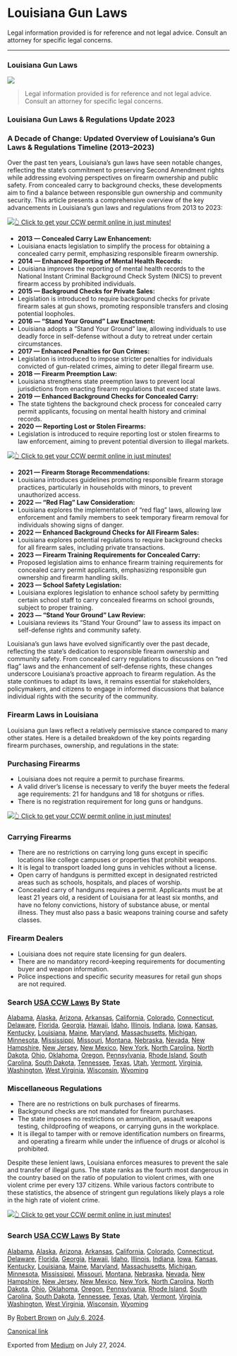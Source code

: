 # Louisiana Gun Laws

Legal information provided is for reference and not legal advice. Consult an attorney for specific legal concerns. 

* * *

### Louisiana Gun Laws

![](https://cdn-images-1.medium.com/max/1200/1*z9Qg23sWlwgQbcbRQYFRkg.png)

> Legal information provided is for reference and not legal advice. Consult an attorney for specific legal concerns.

### Louisiana Gun Laws & Regulations Update 2023

### A Decade of Change: Updated Overview of Louisiana’s Gun Laws & Regulations Timeline (2013–2023)

Over the past ten years, Louisiana’s gun laws have seen notable changes, reflecting the state’s commitment to preserving Second Amendment rights while addressing evolving perspectives on firearm ownership and public safety. From concealed carry to background checks, these developments aim to find a balance between responsible gun ownership and community security. This article presents a comprehensive overview of the key advancements in Louisiana’s gun laws and regulations from 2013 to 2023:

[![](https://cdn-images-1.medium.com/max/1200/1*aCmvRhaa5Xjz4zDZxHzAjg.png)](https://sndn.to/ccw)[👆 Click to get your CCW permit online in just minutes!](https://sndn.to/ccw)

  * **2013 — Concealed Carry Law Enhancement:**
  * Louisiana enacts legislation to simplify the process for obtaining a concealed carry permit, emphasizing responsible firearm ownership.
  * **2014 — Enhanced Reporting of Mental Health Records:**
  * Louisiana improves the reporting of mental health records to the National Instant Criminal Background Check System (NICS) to prevent firearm access by prohibited individuals.
  * **2015 — Background Checks for Private Sales:**
  * Legislation is introduced to require background checks for private firearm sales at gun shows, promoting responsible transfers and closing potential loopholes.
  * **2016 — “Stand Your Ground” Law Enactment:**
  * Louisiana adopts a “Stand Your Ground” law, allowing individuals to use deadly force in self-defense without a duty to retreat under certain circumstances.
  * **2017 — Enhanced Penalties for Gun Crimes:**
  * Legislation is introduced to impose stricter penalties for individuals convicted of gun-related crimes, aiming to deter illegal firearm use.
  * **2018 — Firearm Preemption Law:**
  * Louisiana strengthens state preemption laws to prevent local jurisdictions from enacting firearm regulations that exceed state laws.
  * **2019 — Enhanced Background Checks for Concealed Carry:**
  * The state tightens the background check process for concealed carry permit applicants, focusing on mental health history and criminal records.
  * **2020 — Reporting Lost or Stolen Firearms:**
  * Legislation is introduced to require reporting lost or stolen firearms to law enforcement, aiming to prevent potential diversion to illegal markets.


[![](https://cdn-images-1.medium.com/max/1200/1*TMCVgNoKp2NAtvLSAMkaJg.png)](https://sndn.to/ccw)[👆 Click to get your CCW permit online in just minutes!](https://sndn.to/ccw)

  * **2021 — Firearm Storage Recommendations:**
  * Louisiana introduces guidelines promoting responsible firearm storage practices, particularly in households with minors, to prevent unauthorized access.
  * **2022 — “Red Flag” Law Consideration:**
  * Louisiana explores the implementation of “red flag” laws, allowing law enforcement and family members to seek temporary firearm removal for individuals showing signs of danger.
  * **2022 — Enhanced Background Checks for All Firearm Sales:**
  * Louisiana explores potential regulations to require background checks for all firearm sales, including private transactions.
  * **2023 — Firearm Training Requirements for Concealed Carry:**
  * Proposed legislation aims to enhance firearm training requirements for concealed carry permit applicants, emphasizing responsible gun ownership and firearm handling skills.
  * **2023 — School Safety Legislation:**
  * Louisiana explores legislation to enhance school safety by permitting certain school staff to carry concealed firearms on school grounds, subject to proper training.
  * **2023 — “Stand Your Ground” Law Review:**
  * Louisiana reviews its “Stand Your Ground” law to assess its impact on self-defense rights and community safety.



Louisiana’s gun laws have evolved significantly over the past decade, reflecting the state’s dedication to responsible firearm ownership and community safety. From concealed carry regulations to discussions on “red flag” laws and the enhancement of self-defense rights, these changes underscore Louisiana’s proactive approach to firearm regulation. As the state continues to adapt its laws, it remains essential for stakeholders, policymakers, and citizens to engage in informed discussions that balance individual rights with the security of the community.

### Firearm Laws in Louisiana

Louisiana gun laws reflect a relatively permissive stance compared to many other states. Here is a detailed breakdown of the key points regarding firearm purchases, ownership, and regulations in the state:

### Purchasing Firearms

  * Louisiana does not require a permit to purchase firearms.
  * A valid driver’s license is necessary to verify the buyer meets the federal age requirements: 21 for handguns and 18 for shotguns or rifles.
  * There is no registration requirement for long guns or handguns.


[![](https://cdn-images-1.medium.com/max/1200/1*UmVcdbz7GlGdNVJMx2tkag.png)](https://sndn.to/ccw)[👆 Click to get your CCW permit online in just minutes!](https://sndn.to/ccw)

### Carrying Firearms

  * There are no restrictions on carrying long guns except in specific locations like college campuses or properties that prohibit weapons.
  * It is legal to transport loaded long guns in vehicles without a license.
  * Open carry of handguns is permitted except in designated restricted areas such as schools, hospitals, and places of worship.
  * Concealed carry of handguns requires a permit. Applicants must be at least 21 years old, a resident of Louisiana for at least six months, and have no felony convictions, history of substance abuse, or mental illness. They must also pass a basic weapons training course and safety classes.



### Firearm Dealers

  * Louisiana does not require state licensing for gun dealers.
  * There are no mandatory record-keeping requirements for documenting buyer and weapon information.
  * Police inspections and specific security measures for retail gun shops are not required.



### Search [USA CCW Laws](https://medium.com/shooting-safety-firearm-laws/usa-concealed-carry-weapon-laws-18f187538a4b) By State

[Alabama](https://medium.com/shooting-safety-firearm-laws/alabama-concealed-carry-gun-permit-laws-a6fb9981df1a), [Alaska](https://medium.com/shooting-safety-firearm-laws/alaska-concealed-carry-gun-permit-laws-22683f38559d), [Arizona](https://medium.com/shooting-safety-firearm-laws/arizona-concealed-carry-gun-permit-laws-deb4e5de9c6f), [Arkansas](https://medium.com/shooting-safety-firearm-laws/arkansas-concealed-carry-gun-permit-laws-48d46009c26d), [California](https://medium.com/shooting-safety-firearm-laws/california-concealed-carry-laws-how-to-get-a-ccw-gun-permit-license-online-5cbd26eaba00), [Colorado](https://medium.com/shooting-safety-firearm-laws/colorado-concealed-carry-gun-permit-laws-4ff5af590c7c), [Connecticut](https://medium.com/shooting-safety-firearm-laws/connecticut-concealed-carry-laws-how-to-get-a-ccw-gun-permit-license-online-3e1eb569140f), [Delaware](https://medium.com/shooting-safety-firearm-laws/delaware-concealed-carry-gun-permit-laws-649ff4c678da), [Florida](https://medium.com/shooting-safety-firearm-laws/florida-concealed-carry-gun-permit-laws-0f6dfbb65d3d), [Georgia](https://medium.com/shooting-safety-firearm-laws/georgia-concealed-carry-gun-permit-laws-b3a1de225b36), [Hawaii](https://medium.com/shooting-safety-firearm-laws/hawaii-concealed-carry-laws-ccw-gun-permit-license-online-bc9be8a0f5ec), [Idaho](https://medium.com/shooting-safety-firearm-laws/idaho-concealed-carry-gun-permit-laws-2c1fb00f6ae3), [Illinois](https://medium.com/shooting-safety-firearm-laws/illinois-concealed-carry-gun-permit-laws-c59121cb3d5b), [Indiana](https://medium.com/shooting-safety-firearm-laws/indiana-concealed-carry-gun-permit-laws-70a37602a089), [Iowa](https://medium.com/shooting-safety-firearm-laws/iowa-concealed-carry-gun-permit-laws-ab6201b0d053), [Kansas](https://medium.com/shooting-safety-firearm-laws/kansas-concealed-carry-gun-permit-laws-45cc4d8dfb94), [Kentucky](https://medium.com/shooting-safety-firearm-laws/kentucky-concealed-carry-gun-permit-laws-b7b0fd284f72), [Louisiana](https://medium.com/shooting-safety-firearm-laws/louisiana-concealed-carry-gun-permit-laws-5a80555bc3ee), [Maine](https://medium.com/shooting-safety-firearm-laws/maine-concealed-carry-gun-permit-laws-df702175d8bc), [Maryland](https://medium.com/shooting-safety-firearm-laws/maryland-concealed-carry-gun-permit-laws-fded677f530b), [Massachusetts](https://medium.com/shooting-safety-firearm-laws/massachusetts-concealed-carry-gun-permit-laws-1871377d330f), [Michigan](https://medium.com/shooting-safety-firearm-laws/michigan-concealed-carry-gun-permit-laws-e8fe5ab15816), [Minnesota](https://medium.com/shooting-safety-firearm-laws/minnesota-concealed-carry-gun-permit-laws-acaff130c670), [Mississippi](https://medium.com/shooting-safety-firearm-laws/mississippi-concealed-carry-gun-permit-laws-efbb83857d20), [Missouri](https://medium.com/shooting-safety-firearm-laws/missouri-concealed-carry-gun-permit-laws-1e03b15eee68), [Montana](https://medium.com/shooting-safety-firearm-laws/montana-concealed-carry-gun-permit-laws-f5758f5d6869), [Nebraska](https://medium.com/shooting-safety-firearm-laws/nebraska-concealed-carry-gun-permit-laws-9ed2ec91e282), [Nevada](https://medium.com/shooting-safety-firearm-laws/nevada-concealed-carry-gun-permit-laws-74a70169a6fb), [New Hampshire](https://medium.com/shooting-safety-firearm-laws/new-hampshire-concealed-carry-gun-permit-laws-3422b160c262), [New Jersey](https://medium.com/shooting-safety-firearm-laws/new-jersey-concealed-carry-gun-permit-laws-784337e10fba), [New Mexico](https://medium.com/shooting-safety-firearm-laws/new-mexico-concealed-carry-gun-permit-laws-042ee2c39a1d), [New York](https://medium.com/shooting-safety-firearm-laws/new-york-concealed-carry-gun-permit-laws-0574de7f130f), [North Carolina](https://medium.com/shooting-safety-firearm-laws/north-carolina-concealed-carry-gun-permit-laws-01ba377368b4), [North Dakota](https://medium.com/shooting-safety-firearm-laws/north-dakota-concealed-carry-gun-permit-laws-d2ec3d866ca9), [Ohio](https://medium.com/shooting-safety-firearm-laws/ohio-concealed-carry-gun-permit-laws-d0b3414ee8e5), [Oklahoma](https://medium.com/shooting-safety-firearm-laws/oklahoma-concealed-carry-gun-permit-laws-29d2d3c210c9), [Oregon](https://medium.com/shooting-safety-firearm-laws/oregon-concealed-carry-gun-permit-laws-9d4b07a4d894), [Pennsylvania](https://medium.com/shooting-safety-firearm-laws/pennsylvania-concealed-carry-gun-permit-laws-3b46e7381a13), [Rhode Island](https://medium.com/shooting-safety-firearm-laws/rhode-island-concealed-carry-gun-permit-laws-37f66915e9b6), [South Carolina](https://medium.com/shooting-safety-firearm-laws/south-carolina-concealed-carry-gun-permit-laws-31dd5612b7e0), [South Dakota](https://medium.com/shooting-safety-firearm-laws/south-dakota-concealed-carry-gun-permit-laws-139ac47cf186), [Tennessee](https://medium.com/shooting-safety-firearm-laws/tennessee-concealed-carry-gun-permit-laws-c96815e3a8f4), [Texas](https://medium.com/shooting-safety-firearm-laws/texas-concealed-carry-gun-permit-laws-d1d857f5ab9e), [Utah](https://medium.com/shooting-safety-firearm-laws/utah-concealed-carry-gun-permit-laws-76757ef3ecba), [Vermont](https://medium.com/shooting-safety-firearm-laws/vermont-concealed-carry-gun-permit-laws-f658193e5581), [Virginia](https://medium.com/shooting-safety-firearm-laws/virginia-concealed-carry-gun-permit-laws-d08d525c6168), [Washington](https://medium.com/shooting-safety-firearm-laws/washington-concealed-carry-gun-permit-laws-ad62f971e61a), [West Virginia](https://medium.com/shooting-safety-firearm-laws/west-virginia-concealed-carry-gun-permit-laws-2651cd30a913), [Wisconsin](https://medium.com/shooting-safety-firearm-laws/wisconsin-concealed-carry-gun-permit-laws-9cb3bfba6939), [Wyoming](https://medium.com/shooting-safety-firearm-laws/wyoming-concealed-carry-gun-permit-laws-125f8ce50786)

### Miscellaneous Regulations

  * There are no restrictions on bulk purchases of firearms.
  * Background checks are not mandated for firearm purchases.
  * The state imposes no restrictions on ammunition, assault weapons testing, childproofing of weapons, or carrying guns in the workplace.
  * It is illegal to tamper with or remove identification numbers on firearms, and operating a firearm while under the influence of drugs or alcohol is prohibited.



Despite these lenient laws, Louisiana enforces measures to prevent the sale and transfer of illegal guns. The state ranks as the fourth most dangerous in the country based on the ratio of population to violent crimes, with one violent crime per every 137 citizens. While various factors contribute to these statistics, the absence of stringent gun regulations likely plays a role in the high rate of violent crime.

[![](https://cdn-images-1.medium.com/max/2560/1*aCmvRhaa5Xjz4zDZxHzAjg.png)](https://sndn.to/ccw)[👆 Click to get your CCW permit online in just minutes!](https://sndn.to/ccw)

### Search [USA CCW Laws](https://medium.com/shooting-safety-firearm-laws/usa-concealed-carry-weapon-laws-18f187538a4b) By State

[Alabama](https://gunpermitlaws.medium.com/alabama-concealed-carry-permit-gun-laws-b5c7b4344bd1), [Alaska](https://gunpermitlaws.medium.com/alaska-concealed-carry-gun-permit-laws-072aed8ba1f9), [Arizona](https://gunpermitlaws.medium.com/arizona-concealed-carry-gun-permit-laws-d592a10f1497), [Arkansas](https://gunpermitlaws.medium.com/arkansas-concealed-carry-gun-permit-laws-189069a29990), [California](https://gunpermitlaws.medium.com/california-concealed-carry-gun-permit-laws-77d11b72144e), [Colorado](https://gunpermitlaws.medium.com/colorado-concealed-carry-gun-permit-laws-e7218ae8da91), [Connecticut](https://gunpermitlaws.medium.com/connecticut-concealed-carry-gun-permit-laws-f02a502bc745), [Delaware](https://gunpermitlaws.medium.com/delaware-concealed-carry-gun-permit-laws-5168ca7061fe), [Florida](https://gunpermitlaws.medium.com/florida-concealed-carry-gun-permit-laws-3aa15d973382), [Georgia](https://gunpermitlaws.medium.com/georgia-concealed-carry-gun-permit-laws-6ea5a1141c13), [Hawaii](https://gunpermitlaws.medium.com/hawaii-concealed-carry-gun-permit-laws-e40ec91b467d), [Idaho](https://gunpermitlaws.medium.com/idaho-concealed-carry-gun-permit-laws-1b2ae1aa5e54), [Illinois](https://gunpermitlaws.medium.com/illinois-concealed-carry-gun-permit-laws-024ca7501502), [Indiana](https://gunpermitlaws.medium.com/indiana-concealed-carry-gun-permit-laws-c140707f2d2c), [Iowa](https://gunpermitlaws.medium.com/iowa-concealed-carry-gun-permit-laws-00385ac0a73e), [Kansas](https://gunpermitlaws.medium.com/kansas-concealed-carry-gun-permit-laws-b9c32916a2cc), [Kentucky](https://gunpermitlaws.medium.com/kentucky-concealed-carry-gun-permit-laws-2b85996f541d), [Louisiana](https://gunpermitlaws.medium.com/louisiana-concealed-carry-gun-permit-laws-bb14f12ce530), [Maine](https://gunpermitlaws.medium.com/maine-concealed-carry-gun-permit-laws-67f8ea5f65f5), [Maryland](https://gunpermitlaws.medium.com/maryland-concealed-carry-gun-permit-laws-5ef9b086ab89), [Massachusetts](https://gunpermitlaws.medium.com/massachusetts-concealed-carry-gun-permit-laws-35647d5b88a5), [Michigan](https://gunpermitlaws.medium.com/michigan-concealed-carry-gun-permit-laws-4ab8b68cfe26), [Minnesota](https://gunpermitlaws.medium.com/minnesota-concealed-carry-gun-permit-laws-766502412832), [Mississippi](https://gunpermitlaws.medium.com/mississippi-concealed-carry-gun-permit-laws-245670155b97), [Missouri](https://gunpermitlaws.medium.com/missouri-concealed-carry-gun-permit-laws-3ad619711e7b), [Montana](https://gunpermitlaws.medium.com/montana-concealed-carry-gun-permit-laws-0a45f3224f94), [Nebraska](https://gunpermitlaws.medium.com/nebraska-concealed-carry-gun-permit-laws-548ff340d824), [Nevada](https://gunpermitlaws.medium.com/nevada-concealed-carry-gun-permit-laws-4137566872f6), [New Hampshire](https://gunpermitlaws.medium.com/new-hampshire-concealed-carry-gun-permit-laws-69d20585ac7c), [New Jersey](https://gunpermitlaws.medium.com/new-jersey-concealed-carry-gun-permit-laws-847bc310dfda), [New Mexico](https://gunpermitlaws.medium.com/new-mexico-concealed-carry-gun-permit-laws-1e36f36e7cc2), [New York](https://gunpermitlaws.medium.com/new-york-concealed-carry-gun-permit-laws-8f223743e49a), [North Carolina](https://gunpermitlaws.medium.com/north-carolina-concealed-carry-gun-permit-laws-3f0c83af24de), [North Dakota](https://gunpermitlaws.medium.com/north-dakota-concealed-carry-gun-permit-laws-20cd3375b28e), [Ohio](https://gunpermitlaws.medium.com/ohio-concealed-carry-gun-permit-laws-14b7a9a49bba), [Oklahoma](https://gunpermitlaws.medium.com/oklahoma-concealed-carry-gun-permit-laws-c5099f686dcf), [Oregon](https://gunpermitlaws.medium.com/oregon-concealed-carry-gun-permit-laws-ab2c1f6b0717), [Pennsylvania](https://gunpermitlaws.medium.com/pennsylvania-concealed-carry-gun-permit-laws-43d4641baa2b), [Rhode Island](https://gunpermitlaws.medium.com/rhode-island-concealed-carry-gun-permit-laws-ce01597421ee), [South Carolina](https://gunpermitlaws.medium.com/south-carolina-concealed-carry-gun-permit-laws-764c64e59abd), [South Dakota](https://gunpermitlaws.medium.com/south-dakota-concealed-carry-gun-permit-laws-42b138819c8e), [Tennessee](https://gunpermitlaws.medium.com/tennessee-concealed-carry-gun-permit-laws-42e247ee8bf4), [Texas](https://gunpermitlaws.medium.com/texas-concealed-carry-gun-permit-laws-83a5dde6f001), [Utah](https://gunpermitlaws.medium.com/utah-concealed-carry-gun-permit-laws-cbb80ad076ad), [Vermont](https://gunpermitlaws.medium.com/vermont-concealed-carry-gun-permit-laws-95bc452c3311), [Virginia](https://gunpermitlaws.medium.com/virginia-concealed-carry-gun-permit-laws-aaa8a3ac5d8f), [Washington](https://gunpermitlaws.medium.com/washington-concealed-carry-gun-permit-laws-a11a8b6e6e3e), [West Virginia](https://gunpermitlaws.medium.com/west-virginia-concealed-carry-gun-permit-laws-617795db7484), [Wisconsin](https://gunpermitlaws.medium.com/wisconsin-concealed-carry-gun-permit-laws-be4bad49ff85), [Wyoming](https://gunpermitlaws.medium.com/wyoming-concealed-carry-gun-permit-laws-9f2284db8883)

By [Robert Brown](https://medium.com/@gunlicenseinfo) on [July 6, 2024](https://medium.com/p/9561e0beaec6).

[Canonical link](https://medium.com/@gunlicenseinfo/louisiana-gun-laws-9561e0beaec6)

Exported from [Medium](https://medium.com) on July 27, 2024.
